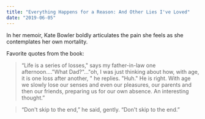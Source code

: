 ```yaml
---
title: "Everything Happens for a Reason: And Other Lies I've Loved"
date: "2019-06-05"
---
```


In her memoir, Kate Bowler boldly articulates the pain she feels as she contemplates her own mortality.

Favorite quotes from the book:

> “Life is a series of losses," says my father-in-law one afternoon...."What Dad?"..."oh, I was just thinking about how, with age, it is one loss after another, " he replies. "Huh." He is right. With age we slowly lose our senses and even our pleasures, our parents and then our friends, preparing us for our own absence. An interesting thought.”

> “Don't skip to the end,” he said, gently. “Don't skip to the end.”
